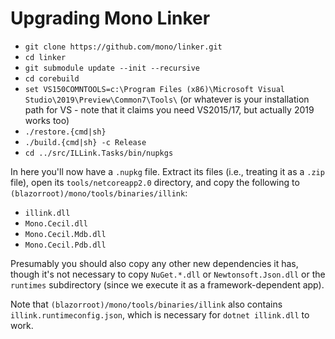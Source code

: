 # Upgrading Mono Linker

* `git clone https://github.com/mono/linker.git`
* `cd linker`
* `git submodule update --init --recursive`
* `cd corebuild`
* `set VS150COMNTOOLS=c:\Program Files (x86)\Microsoft Visual Studio\2019\Preview\Common7\Tools\` (or whatever is your installation path for VS - note that it claims you need VS2015/17, but actually 2019 works too)
* `./restore.{cmd|sh}`
* `./build.{cmd|sh} -c Release`
* `cd ../src/ILLink.Tasks/bin/nupkgs`

In here you'll now have a `.nupkg` file. Extract its files (i.e., treating it as a `.zip` file), open its `tools/netcoreapp2.0` directory, and copy the following to `(blazorroot)/mono/tools/binaries/illink`:

* `illink.dll`
* `Mono.Cecil.dll`
* `Mono.Cecil.Mdb.dll`
* `Mono.Cecil.Pdb.dll`

Presumably you should also copy any other new dependencies it has, though it's not necessary to copy `NuGet.*.dll` or `Newtonsoft.Json.dll` or the `runtimes` subdirectory (since we execute it as a framework-dependent app).

Note that `(blazorroot)/mono/tools/binaries/illink` also contains `illink.runtimeconfig.json`, which is necessary for `dotnet illink.dll` to work.
